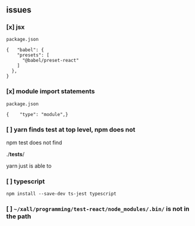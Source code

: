 #

## issues

### [x] jsx

`package.json`

```
{   "babel": {
    "presets": [
      "@babel/preset-react"
    ]
  },
}
```

### [x] module import statements

`package.json`

```
{    "type": "module",}
```

### [ ] yarn finds **test** at top level, npm does not



npm test does not find

./__tests__/

yarn just is able to



### [ ] typescript

`npm install --save-dev ts-jest typescript`

### [ ] `~/xall/programming/test-react/node_modules/.bin/` is not in the path
